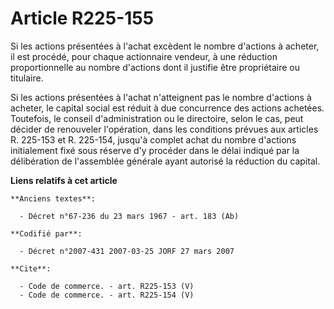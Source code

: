 # Article R225-155

Si les actions présentées à l'achat excèdent le nombre d'actions à acheter, il est procédé, pour chaque actionnaire vendeur,
à une réduction proportionnelle au nombre d'actions dont il justifie être propriétaire ou titulaire.

Si les actions présentées à l'achat n'atteignent pas le nombre d'actions à acheter, le capital social est réduit à due
concurrence des actions achetées. Toutefois, le conseil d'administration ou le directoire, selon le cas, peut décider de
renouveler l'opération, dans les conditions prévues aux articles R. 225-153 et R. 225-154, jusqu'à complet achat du nombre
d'actions initialement fixé sous réserve d'y procéder dans le délai indiqué par la délibération de l'assemblée générale ayant
autorisé la réduction du capital.

**Liens relatifs à cet article**

	**Anciens textes**:

	  - Décret n°67-236 du 23 mars 1967 - art. 183 (Ab)

	**Codifié par**:

	  - Décret n°2007-431 2007-03-25 JORF 27 mars 2007

	**Cite**:

	  - Code de commerce. - art. R225-153 (V)
	  - Code de commerce. - art. R225-154 (V)

